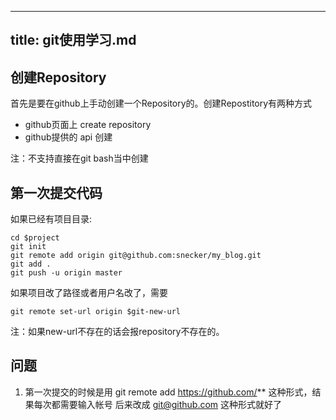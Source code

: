 ﻿
---
title: git使用学习.md
---
创建Repository
-----------

首先是要在github上手动创建一个Repository的。创建Repostitory有两种方式

- github页面上 create repository
- github提供的 api 创建

注：不支持直接在git bash当中创建


第一次提交代码
---------

如果已经有项目目录:
```
cd $project
git init
git remote add origin git@github.com:snecker/my_blog.git
git add .
git push -u origin master
```
如果项目改了路径或者用户名改了，需要
```
git remote set-url origin $git-new-url
```
注：如果new-url不存在的话会报repository不存在的。


问题
----------------
1. 第一次提交的时候是用 git remote add https://github.com/** 这种形式，结果每次都需要输入帐号
后来改成 git@github.com 这种形式就好了

